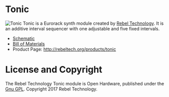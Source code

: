 # Tonic
![Tonic](https://www.rebeltech.org/wp-content/uploads/2017/08/Tonic_front_final-72x300.png)
Tonic is a Eurorack synth module created by [Rebel Technology](https://ww.rebeltech.org). It is an additive interval sequencer with one adjustable and five fixed intervals.

* [Schematic](hardware/TonicRev03-schematic.pdf)
* [Bill of Materials](hardware/TonicRev03-BOM.pdf)
* Product Page: http://rebeltech.org/products/tonic

# License and Copyright
The Rebel Technology Tonic module is Open Hardware, published under the [Gnu GPL](LICENSE). Copyright 2017 Rebel Technology.
